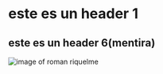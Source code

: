 # este es un header 1
## este es un header 6(mentira)
![image of roman riquelme](https://user-images.githubusercontent.com/129755934/232482264-e7c3c288-e9db-4d73-b0cb-a1143ce1bfde.png)
